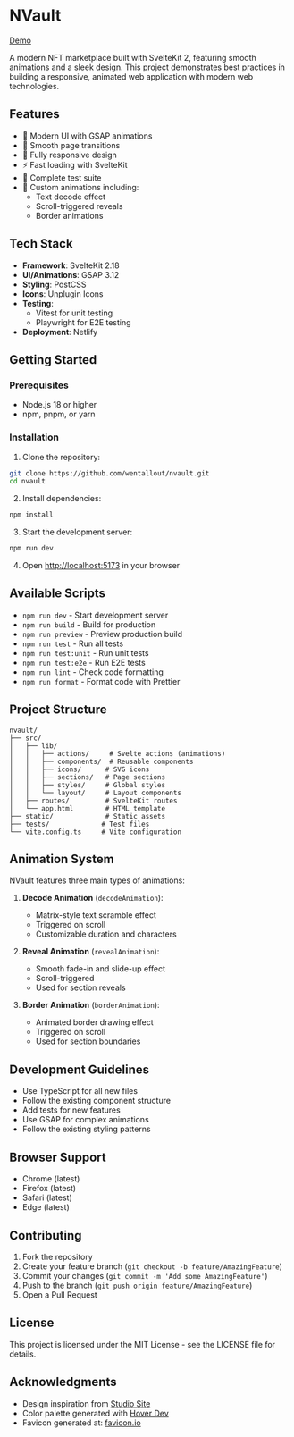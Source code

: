 # NVault

[Demo](https://nvault.netlify.app)

A modern NFT marketplace built with SvelteKit 2, featuring smooth animations and a sleek design. This project demonstrates best practices in building a responsive, animated web application with modern web technologies.

## Features

- 🎨 Modern UI with GSAP animations
- 🔄 Smooth page transitions
- 📱 Fully responsive design
- ⚡ Fast loading with SvelteKit
- 🧪 Complete test suite
- 💅 Custom animations including:
  - Text decode effect
  - Scroll-triggered reveals
  - Border animations

## Tech Stack

- **Framework**: SvelteKit 2.18
- **UI/Animations**: GSAP 3.12
- **Styling**: PostCSS
- **Icons**: Unplugin Icons
- **Testing**:
  - Vitest for unit testing
  - Playwright for E2E testing
- **Deployment**: Netlify

## Getting Started

### Prerequisites

- Node.js 18 or higher
- npm, pnpm, or yarn

### Installation

1. Clone the repository:

```bash
git clone https://github.com/wentallout/nvault.git
cd nvault
```

2. Install dependencies:

```bash
npm install
```

3. Start the development server:

```bash
npm run dev
```

4. Open <http://localhost:5173> in your browser

## Available Scripts

- `npm run dev` - Start development server
- `npm run build` - Build for production
- `npm run preview` - Preview production build
- `npm run test` - Run all tests
- `npm run test:unit` - Run unit tests
- `npm run test:e2e` - Run E2E tests
- `npm run lint` - Check code formatting
- `npm run format` - Format code with Prettier

## Project Structure

```
nvault/
├── src/
│   ├── lib/
│   │   ├── actions/     # Svelte actions (animations)
│   │   ├── components/  # Reusable components
│   │   ├── icons/      # SVG icons
│   │   ├── sections/   # Page sections
│   │   ├── styles/     # Global styles
│   │   └── layout/     # Layout components
│   ├── routes/         # SvelteKit routes
│   └── app.html        # HTML template
├── static/             # Static assets
├── tests/             # Test files
└── vite.config.ts     # Vite configuration
```

## Animation System

NVault features three main types of animations:

1. **Decode Animation** (`decodeAnimation`):

   - Matrix-style text scramble effect
   - Triggered on scroll
   - Customizable duration and characters

2. **Reveal Animation** (`revealAnimation`):

   - Smooth fade-in and slide-up effect
   - Scroll-triggered
   - Used for section reveals

3. **Border Animation** (`borderAnimation`):
   - Animated border drawing effect
   - Triggered on scroll
   - Used for section boundaries

## Development Guidelines

- Use TypeScript for all new files
- Follow the existing component structure
- Add tests for new features
- Use GSAP for complex animations
- Follow the existing styling patterns

## Browser Support

- Chrome (latest)
- Firefox (latest)
- Safari (latest)
- Edge (latest)

## Contributing

1. Fork the repository
2. Create your feature branch (`git checkout -b feature/AmazingFeature`)
3. Commit your changes (`git commit -m 'Add some AmazingFeature'`)
4. Push to the branch (`git push origin feature/AmazingFeature`)
5. Open a Pull Request

## License

This project is licensed under the MIT License - see the LICENSE file for details.

## Acknowledgments

- Design inspiration from [Studio Site](https://preview.studio.site/templates/18dO8G5WnG)
- Color palette generated with [Hover Dev](https://www.hover.dev/css-color-palette-generator)
- Favicon generated at: [favicon.io](https://favicon.io/favicon-converter)
